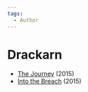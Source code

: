 ```yaml
---
tags:
  - Author
---
```


# Drackarn

- [The Journey](./thejourney.md) (2015)
- [Into the Breach](./intothebreach.md) (2015)